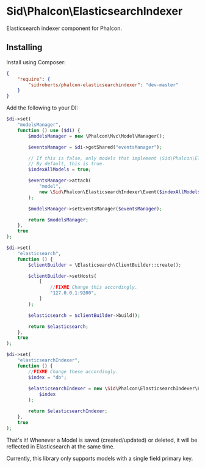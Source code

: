 Sid\Phalcon\ElasticsearchIndexer
================================

Elasticsearch indexer component for Phalcon.



## Installing

Install using Composer:

```json
{
    "require": {
        "sidroberts/phalcon-elasticsearchindexer": "dev-master"
    }
}
```

Add the following to your DI:

```php
$di->set(
    "modelsManager",
    function () use ($di) {
        $modelsManager = new \Phalcon\Mvc\Model\Manager();

        $eventsManager = $di->getShared("eventsManager");

        // If this is false, only models that implement \Sid\Phalcon\ElasticsearchIndexer\IndexInterface will be indexed.
        // By default, this is true.
        $indexAllModels = true;

        $eventsManager->attach(
            "model",
            new \Sid\Phalcon\ElasticsearchIndexer\Event($indexAllModels)
        );

        $modelsManager->setEventsManager($eventsManager);

        return $modelsManager;
    },
    true
);

$di->set(
    "elasticsearch",
    function () {
        $clientBuilder = \Elasticsearch\ClientBuilder::create();

        $clientBuilder->setHosts(
            [
                //FIXME Change this accordingly.
                "127.0.0.1:9200",
            ]
        );

        $elasticsearch = $clientBuilder->build();

        return $elasticsearch;
    },
    true
);

$di->set(
    "elasticsearchIndexer",
    function () {
        //FIXME Change these accordingly.
        $index = "db";
        
        $elasticsearchIndexer = new \Sid\Phalcon\ElasticsearchIndexer\ElasticsearchIndexer(
            $index
        );

        return $elasticsearchIndexer;
    },
    true
);
```

That's it!
Whenever a Model is saved (created/updated) or deleted, it will be reflected in Elasticsearch at the same time.

Currently, this library only supports models with a single field primary key.
